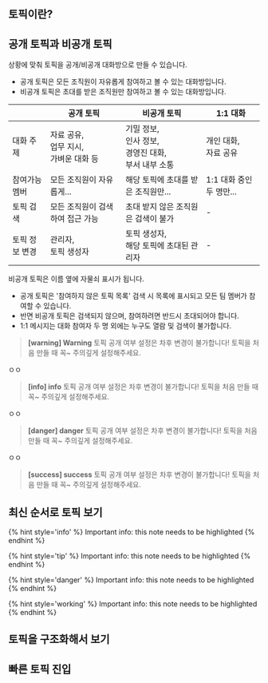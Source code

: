 ## 토픽이란?

## 공개 토픽과 비공개 토픽

상황에 맞춰 토픽을 공개/비공개 대화방으로 만들 수 있습니다.

- 공개 토픽은 모든 조직원이 자유롭게 참여하고 볼 수 있는 대화방입니다.
- 비공개 토픽은 초대를 받은 조직원만 참여하고 볼 수 있는 대화방입니다.

|  | 공개 토픽 | 비공개 토픽 | 1:1 대화 |
|--------|--------|--------|--------|
| 대화 주제 | 자료 공유,<br/> 업무 지시,<br/> 가벼운 대화 등 | 기밀 정보,<br/> 인사 정보,<br/> 경영진 대화,<br/> 부서 내부 소통 | 개인 대화,<br/> 자료 공유 |
| 참여가능 멤버 | 모든 조직원이 자유롭게... | 해당 토픽에 초대를 받은 조직원만... | 1:1 대화 중인 두 명만... |
| 토픽 검색 | 모든 조직원이 검색하여 접근 가능 | 초대 받지 않은 조직원은 검색이 불가 | - |
| 토픽 정보 변경 | 관리자,<br/> 토픽 생성자 | 토픽 생성자,<br/> 해당 토픽에 초대된 관리자 | - |

비공개 토픽은 이름 옆에 자물쇠 표시가 됩니다.

- 공개 토픽은 '참여하지 않은 토픽 목록' 검색 시 목록에 표시되고 모든 팀 멤버가 참여할 수 있습니다.
- 반면 비공개 토픽은 검색되지 않으며, 참여하려면 반드시 초대되어야 합니다.
- 1:1 메시지는 대화 참여자 두 명 외에는 누구도 열람 및 검색이 불가합니다.

> **[warning] Warning**
> 토픽 공개 여부 설정은 차후 변경이 불가합니다! 토픽을 처음 만들 때 꼭~ 주의깊게 설정해주세요.

ㅇㅇ

> **[info] info**
> 토픽 공개 여부 설정은 차후 변경이 불가합니다! 토픽을 처음 만들 때 꼭~ 주의깊게 설정해주세요.

ㅇㅇ

> **[danger] danger**
> 토픽 공개 여부 설정은 차후 변경이 불가합니다! 토픽을 처음 만들 때 꼭~ 주의깊게 설정해주세요.

ㅇㅇ

> **[success] success**
> 토픽 공개 여부 설정은 차후 변경이 불가합니다! 토픽을 처음 만들 때 꼭~ 주의깊게 설정해주세요.


## 최신 순서로 토픽 보기
{% hint style='info' %}
Important info: this note needs to be highlighted
{% endhint %}

{% hint style='tip' %}
Important info: this note needs to be highlighted
{% endhint %}

{% hint style='danger' %}
Important info: this note needs to be highlighted
{% endhint %}

{% hint style='working' %}
Important info: this note needs to be highlighted
{% endhint %}



## 토픽을 구조화해서 보기

## 빠른 토픽 진입